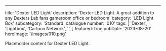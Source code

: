 ---
title: 'Dexter LED Light'
description: 'Dexter LED Light. A great addition to any Dexters Lab fans gameroom office or bedroom'
category: 'LED Light Box'
subcategory: 'Standard'
catalogue number: '010'
tags: [
    'Dexter', 
    'Lightbox', 
    'Cartoon Network', 
    '',
    ]
featured: true
pubDate: '2023-08-20'
heroImage: '/images/010.png'

Placeholder content for Dexter LED Light.